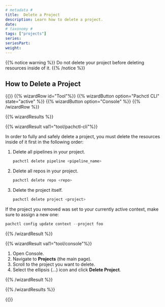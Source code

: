 ```yaml
---
# metadata #
title:  Delete a Project
description: Learn how to delete a project.
date:
# taxonomy #
tags: ["projects"]
series:
seriesPart:
weight: 
---
```


{{% notice warning %}}
Do not delete your project before deleting resources inside of it.
{{% /notice %}}

## How to Delete a Project

{{<stack type="wizard">}}
{{% wizardRow id="Tool"%}}
{{% wizardButton option="Pachctl CLI" state="active" %}}
{{% wizardButton option="Console" %}}
{{% /wizardRow %}}

{{% wizardResults  %}}

{{% wizardResult val1="tool/pachctl-cli"%}}

In order to fully and safely delete a project, you must delete the resources inside of it first in the following order: 

1. Delete all pipelines in your project.
   ```s
   pachctl delete pipeline <pipeline_name>
   ```
2. Delete all repos in your project.
   ```s
   pachctl delete repo <repo> 
   ```
3. Delete the project itself.
   ```s
   pachctl delete project <project>
   ```

If the project you removed was set to your currently active context, make sure to assign a new one:

```s
pachctl config update context --project foo
```

{{% /wizardResult %}}

{{% wizardResult val1="tool/console"%}}
1. Open Console.
2. Navigate to **Projects** (the main page).
3. Scroll to the project you want to delete.
4. Select the ellipsis (...) icon and click **Delete Project**.

{{% /wizardResult %}}

{{% /wizardResults  %}}

{{</stack>}}